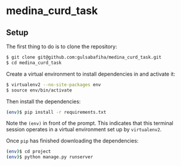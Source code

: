 # medina_curd_task


## Setup

The first thing to do is to clone the repository:

```sh
$ git clone git@github.com:gulsabafiha/medina_curd_task.git
$ cd medina_curd_task
```

Create a virtual environment to install dependencies in and activate it:

```sh
$ virtualenv2 --no-site-packages env
$ source env/bin/activate
```

Then install the dependencies:

```sh
(env)$ pip install -r requirements.txt
```
Note the `(env)` in front of the prompt. This indicates that this terminal
session operates in a virtual environment set up by `virtualenv2`.

Once `pip` has finished downloading the dependencies:
```sh
(env)$ cd project
(env)$ python manage.py runserver
```

```
